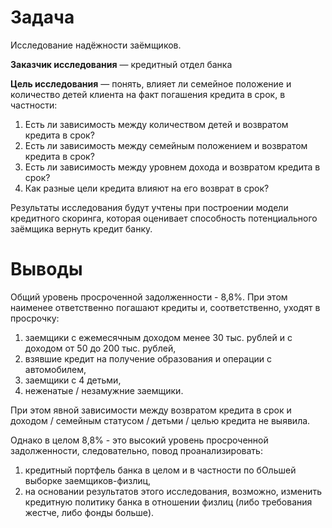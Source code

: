 # Задача
Исследование надёжности заёмщиков. 

**Заказчик исследования** — кредитный отдел банка

**Цель исследования** — понять, влияет ли семейное положение и количество детей клиента на факт погашения кредита в срок,  в частности:
  1. Есть ли зависимость между количеством детей и возвратом кредита в срок?
  2. Есть ли зависимость между семейным положением и возвратом кредита в срок? 
  3. Есть ли зависимость между уровнем дохода и возвратом кредита в срок?
  4. Как разные цели кредита влияют на его возврат в срок?

Результаты исследования будут учтены при построении модели кредитного скоринга, которая оценивает способность потенциального заёмщика вернуть кредит банку.

# Выводы

Общий уровень просроченной задолженности - 8,8%. При этом наименее ответственно погашают кредиты и, соответственно, уходят в просрочку:
1) заемщики с ежемесячным доходом менее 30 тыс. рублей и с доходом от 50 до 200 тыс. рублей,<br>
2) взявшие кредит на получение образования и операции с автомобилем,<br>
3) заемщики с 4 детьми,<br>
4) неженатые / незамужние заемщики.<br>

При этом явной зависимости между возвратом кредита в срок и доходом / семейным статусом / детьми / целью кредита не выявила.

Однако в целом 8,8% - это высокий уровень просроченной задолженности, следовательно, повод проанализировать: <br>
1) кредитный портфель банка в целом и в частности по бОльшей выборке заемщиков-физлиц, <br>
2) на основании результатов этого исследования, возможно, изменить кредитную политику банка в отношении физлиц (либо требования жестче, либо фонды больше).
